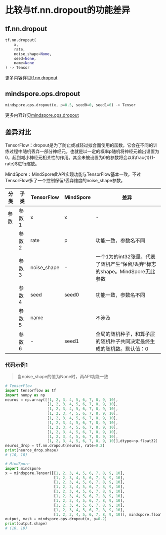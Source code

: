 # 比较与tf.nn.dropout的功能差异

## tf.nn.dropout

```python
tf.nn.dropout(
    x,
    rate,
    noise_shape=None,
    seed=None,
    name=None
) -> Tensor
```

更多内容详见[tf.nn.dropout](https://www.tensorflow.org/versions/r2.6/api_docs/python/tf/nn/dropout)

## mindspore.ops.dropout

```python
mindspore.ops.dropout(x, p=0.5, seed0=0, seed1=0) -> Tensor
```

更多内容详见[mindspore.ops.dropout](https://www.mindspore.cn/docs/zh-CN/r2.0.0-alpha/api_python/ops/mindspore.ops.dropout.html)

## 差异对比

TensorFlow：dropout是为了防止或减轻过拟合而使用的函数，它会在不同的训练过程中随机丢弃一部分神经元。也就是以一定的概率p随机将神经元输出设置为0，起到减小神经元相关性的作用。其余未被设置为0的参数将会以$\frac{1}{1-rate}$进行缩放。

MindSpore：MindSpore此API实现功能与TensorFlow基本一致，不过TensorFlow多了一个控制保留/丢弃维度的noise_shape参数。

| 分类 | 子类  | TensorFlow  | MindSpore | 差异                                                         |
| ---- | ----- | ----------- | --------- | ------------------------------------------------------------ |
| 参数 | 参数1 | x           | x         | -                                                            |
|      | 参数2 | rate        | p         | 功能一致，参数名不同                                         |
|      | 参数3 | noise_shape |     -      | 一个1为的int32张量，代表了随机产生“保留/丢弃“标志的shape。MindSpore无此参数 |
|      | 参数4 | seed        | seed0     | 功能一致，参数名不同                                         |
|      | 参数5 | name        |           | 不涉及                                                       |
|      | 参数6 |      -       | seed1     | 全局的随机种子，和算子层的随机种子共同决定最终生成的随机数。默认值：0 |

### 代码示例1

> 当noise_shape的值为None时，两API功能一致

```python
# TensorFlow
import tensorflow as tf
import numpy as np
neuros = np.array([[1, 2, 3, 4, 5, 6, 7, 8, 9, 10],
                   [1, 2, 3, 4, 5, 6, 7, 8, 9, 10],
                   [1, 2, 3, 4, 5, 6, 7, 8, 9, 10],
                   [1, 2, 3, 4, 5, 6, 7, 8, 9, 10],
                   [1, 2, 3, 4, 5, 6, 7, 8, 9, 10],
                   [1, 2, 3, 4, 5, 6, 7, 8, 9, 10],
                   [1, 2, 3, 4, 5, 6, 7, 8, 9, 10],
                   [1, 2, 3, 4, 5, 6, 7, 8, 9, 10],
                   [1, 2, 3, 4, 5, 6, 7, 8, 9, 10],
                   [1, 2, 3, 4, 5, 6, 7, 8, 9, 10]],dtype=np.float32)
neuros_drop = tf.nn.dropout(neuros, rate=0.2)
print(neuros_drop.shape)
# (10, 10)

# MindSpore
import mindspore
x = mindspore.Tensor([[1, 2, 3, 4, 5, 6, 7, 8, 9, 10],
                      [1, 2, 3, 4, 5, 6, 7, 8, 9, 10],
                      [1, 2, 3, 4, 5, 6, 7, 8, 9, 10],
                      [1, 2, 3, 4, 5, 6, 7, 8, 9, 10],
                      [1, 2, 3, 4, 5, 6, 7, 8, 9, 10],
                      [1, 2, 3, 4, 5, 6, 7, 8, 9, 10],
                      [1, 2, 3, 4, 5, 6, 7, 8, 9, 10],
                      [1, 2, 3, 4, 5, 6, 7, 8, 9, 10],
                      [1, 2, 3, 4, 5, 6, 7, 8, 9, 10],
                      [1, 2, 3, 4, 5, 6, 7, 8, 9, 10]], mindspore.float32)
output, mask = mindspore.ops.dropout(x, p=0.2)
print(output.shape)
# (10, 10)
```
